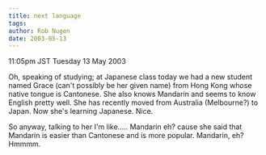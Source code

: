 ```yaml
---
title: next language
tags: 
author: Rob Nugen
date: 2003-05-13
---
```


<p class=date>11:05pm JST Tuesday 13 May 2003</p>

<p>Oh, speaking of studying; at Japanese class today we had a new
student named Grace (can't possibly be her given name) from Hong Kong
whose native tongue is Cantonese.  She also knows Mandarin and seems
to know English pretty well. She has recently moved from Australia
(Melbourne?) to Japan.  Now she's learning Japanese.  Nice.</p>

<p>So anyway, talking to her I'm like..... Mandarin eh?  cause she
said that Mandarin is easier than Cantonese and is more popular.
Mandarin, eh?  Hmmmm.</p>

